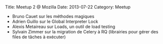 Title: Meetup 2 @ Mozilla
Date: 2013-07-22
Category: Meetup

- Bruno Cauet sur les méthodes magiques
- Adrien Guillo sur le Global Interpreter Lock
- Alexis Metaireau sur Loads, un outil de load testing
- Sylvain Zimmer sur la migration de Celery à RQ (librairies pour gérer des files de tâches à exécuter)